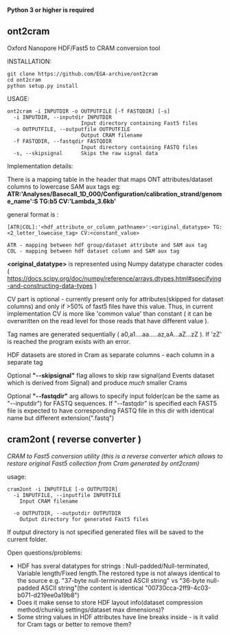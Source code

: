 **Python 3 or higher is required**
## ont2cram
Oxford Nanopore HDF/Fast5 to CRAM conversion tool

INSTALLATION: 
~~~
git clone https://github.com/EGA-archive/ont2cram
cd ont2cram
python setup.py install
~~~

USAGE: 
~~~
ont2cram -i INPUTDIR -o OUTPUTFILE [-f FASTQDIR] [-s]
  -i INPUTDIR, --inputdir INPUTDIR
                        Input directory containing Fast5 files
  -o OUTPUTFILE, --outputfile OUTPUTFILE
                        Output CRAM filename
  -f FASTQDIR, --fastqdir FASTQDIR
                        Input directory containing FASTQ files
  -s, --skipsignal      Skips the raw signal data
~~~

Implementation details:

There is a mapping table in the header that maps ONT attributes/dataset columns to lowercase SAM aux tags eg:
**ATR:'Analyses/Basecall_1D_000/Configuration/calibration_strand/genome_name':S TG:b5 CV:'Lambda_3.6kb'**

general format is : 
~~~
[ATR|COL]:'<hdf_attribute_or_column_pathname>':<original_datatype> TG:<2_letter_lowecase_tag> CV:<constant_value>

ATR - mapping between hdf group/dataset attribute and SAM aux tag
COL - mapping between hdf dataset column and SAM aux tag
~~~
**<original_datatype>** is represented using Numpy datatype character codes ( https://docs.scipy.org/doc/numpy/reference/arrays.dtypes.html#specifying-and-constructing-data-types )  

CV part is optional - currently present only for attributes(skipped for dataset columns) and only if >50% of fast5 files have this value. Thus, in current implementation CV is more like 'common value' than constant ( it can be overwritten on the read level for those reads that have different value ).

Tag names are generated sequentially ( a0,a1....aa.....az,aA...aZ...zZ ). If 'zZ' is reached the program exists with an error. 

HDF datasets are stored in Cram as separate columns - each column in a separate tag

Optional **"--skipsignal"** flag allows to skip raw signal(and Events dataset which is derived from Signal) and produce _much_ smaller Crams

Optional **"--fastqdir"** arg allows to specify input folder(can be the same as "--inputdir") for FASTQ sequences. If "--fastqdir" is specified each FAST5 file is expected to have corresponding FASTQ file in this dir with identical name but different extension(".fastq")

## cram2ont ( reverse converter )

*CRAM to Fast5 conversion utility (this is a reverse converter which allows to
restore original Fast5 collection from Cram generated by ont2cram)*

usage:
~~~
cram2ont -i INPUTFILE [-o OUTPUTDIR]
  -i INPUTFILE, --inputfile INPUTFILE 
    Input CRAM filename
  
  -o OUTPUTDIR, --outputdir OUTPUTDIR
    Output directory for generated Fast5 files
~~~    
If output directory is not specified generated files will be saved to the current folder.

Open questions/problems:
* HDF has sveral datatypes for strings : Null-padded/Null-terminated, Variable length/Fixed length.The restored type is not always identical to the source e.g. "37-byte null-terminated ASCII string" vs "36-byte null-padded ASCII string"(the content is identical "00730cca-2ff9-4c03-b071-d219ee0a19b8")
* Does it make sense to store HDF layout info(dataset compression method/chunkig settings/dataset max dimensions)?
* Some string values in HDF attributes have line breaks inside - is it valid for Cram tags or better to remove them?
